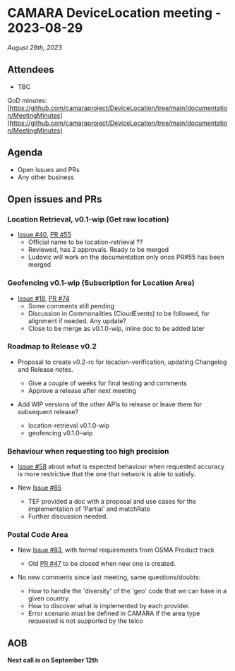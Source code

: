 # CAMARA DeviceLocation meeting - 2023-08-29

*August 29th, 2023*

## Attendees

* TBC

QoD minutes: [https://github.com/camaraproject/DeviceLocation/tree/main/documentation/MeetingMinutes](https://github.com/camaraproject/DeviceLocation/tree/main/documentation/MeetingMinutes)

## Agenda

* Open issues and PRs
* Any other business

## Open issues and PRs


### Location Retrieval, v0.1-wip (Get raw location)

* [Issue #40](https://github.com/camaraproject/DeviceLocation/issues/40), [PR #55](https://github.com/camaraproject/DeviceLocation/pull/55)
  - Official name to be location-retrieval ??
  - Reviewed, has 2 approvals. Ready to be merged
  - Ludovic will work on the documentation only once PR#55 has been merged


### Geofencing v0.1-wip (Subscription for Location Area) 

* [Issue #18](https://github.com/camaraproject/DeviceLocation/issues/18), [PR #74](https://github.com/camaraproject/DeviceLocation/pull/74)
  - Some comments still pending
  - Discussion in Commonalities (CloudEvents) to be followed, for alignment if needed. Any update?
  - Close to be merge as v0.1.0-wip, inline doc to be added later 


### Roadmap to Release v0.2

* Proposal to create v0.2-rc for location-verification, updating Changelog and Release notes. 
  - Give a couple of weeks for final testing and comments
  - Approve a release after next meeting

* Add WIP versions of the other APIs to release or leave them for subsequent release?
  - location-retrieval v0.1.0-wip 
  - geofencing v0.1.0-wip  


### Behaviour when requesting too high precision

* [Issue #58](https://github.com/camaraproject/DeviceLocation/issues/58) about what is expected behaviour when requested accuracy is more restrictive that the one that network is able to satisfy. 

* New [Issue #85](https://github.com/camaraproject/DeviceLocation/issues/85)
  - TEF provided a doc with a proposal and use cases for the implementation of 'Partial' and matchRate
  - Further discussion needed.

### Postal Code Area

* New [Issue #83](https://github.com/camaraproject/DeviceLocation/issues/83), with formal requirements from GSMA Product track
  - Old [PR #47](https://github.com/camaraproject/DeviceLocation/pull/47) to be closed when new one is created.

* No new comments since last meeting, same questions/doubts:
  - How to handle the 'diversity' of the 'geo' code that we can have in a given country.
  - How to discover what is implemented by each provider.
  - Error scenario must be defined in CAMARA if the area type requested is not supported by the telco


## AOB


<p>

**Next call is on September 12th**
